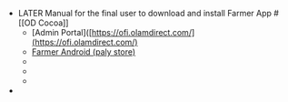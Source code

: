 - LATER Manual for the final user to download and install Farmer App #[[OD Cocoa]]
	- [Admin Portal]([https://ofi.olamdirect.com/](https://ofi.olamdirect.com/)
	- [Farmer Android (paly store)](https://clicktime.symantec.com/15tpJ9kP4sBcEryvNwoZq?h=HXLQ6u_ZQ62McdoZCRlsGhUwZtqeOud-Ig57QPB_rKo=&u=https://play.google.com/store/apps/details?id%3Dcom.olam.fsp.farmer)
	-
	-
	-
-